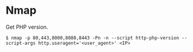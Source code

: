 # Nmap

Get PHP version.

```
$ nmap -p 80,443,8000,8080,8443 -Pn -n --script http-php-version --script-args http.useragent='<user_agent>' <IP>
```